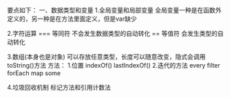 要点如下：
一、数据类型和变量
1.全局变量和局部变量
  全局变量一种是在函数外定义的，另一种是在方法里面定义，但是var缺少

2.字符运算
  === 等同符 不会发生数据类型的自动转化
  ==  等值符 会发生类型的自动转化

3.数组(本身也是对象)
  可以存放任意类型，长度可以随意改变，隐式会调用toString()方法
  方法：
  1.位置   indexOf()  lastIndexOf()
  2.迭代的方法  every  filter  forEach  map  some

4.垃圾回收机制  标记方法和引用计数法






